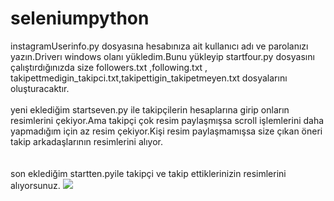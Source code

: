 # seleniumpython
instagramUserinfo.py dosyasına hesabınıza ait kullanıcı adı ve parolanızı yazın.Driverı windows olanı yükledim.Bunu yükleyip startfour.py dosyasını çalıştırdığınızda size followers.txt ,following.txt , takipettmedigin_takipci.txt,takipettigin_takipetmeyen.txt dosyalarını oluşturacaktır.
<br><br>
yeni eklediğim startseven.py ile takipçilerin hesaplarına girip onların resimlerini çekiyor.Ama takipçi çok resim paylaşmışsa scroll işlemlerini daha yapmadığım için az resim çekiyor.Kişi resim paylaşmamışsa size çıkan öneri takip arkadaşlarının resimlerini alıyor.
<br><br>
<br>
son eklediğim startten.pyile takipçi ve takip ettiklerinizin resimlerini alıyorsunuz.
<img src="https://media.giphy.com/media/7DzlajZNY5D0I/giphy.gif">
